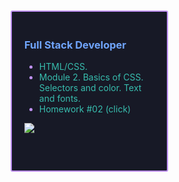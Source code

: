 <div
     style="
        box-sizing: border-box;
        padding: 20px;
        margin: 10px 0px 5px 5px;
        border: 2px solid #bf91f3;
        border-radius: 3px;
        background-color: #171926;
        height: auto;
        width: 50%;
      "
    >
      <h3 align="left" style="color: #70a5fd">Full Stack Developer</h3>
      <ul style="color: #bf91f3">
        <li><span style="color: #38bdae">HTML/CSS.</span></li>
        <li><span style="color: #38bdae">Module 2. Basics of CSS. Selectors and color. Text and fonts.</span></li>
        <li>
          <a
            href="https://haberserhii.github.io/goit-home-work-02/ "
            style="color: #38bdae; text-decoration: none"
            >Homework #02 (click)</a
          >
        </li>
      </ul>
<div align="left" style="margin-bottom: 40px;">
   <a href=""><img src="https://github-readme-streak-stats.herokuapp.com/?user=HaberSerhii&hide_border=true&card_width=450&theme=tokyonight"/></a>
</div>
